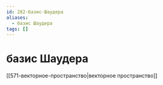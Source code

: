 ```yaml
---
id: 282-базис-Шаудера
aliases:
  - базис Шаудера
tags: []
---
```


# базис Шаудера
[[571-векторное-пространство|векторное пространство]]

